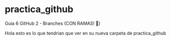 # practica_github
 Guia 6 GitHub 2 - Branches (CON RAMAS! 🌲)
 
Hola esto es lo que tendrian que ver  en su nueva carpeta  de practica_github
